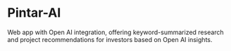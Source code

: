 # Pintar-AI
 Web app with Open AI integration, offering keyword-summarized  research and project recommendations for investors based on Open AI insights.
